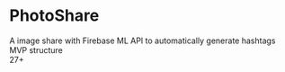 # PhotoShare
A image share with Firebase ML API to automatically generate hashtags  
MVP structure  
27+  
